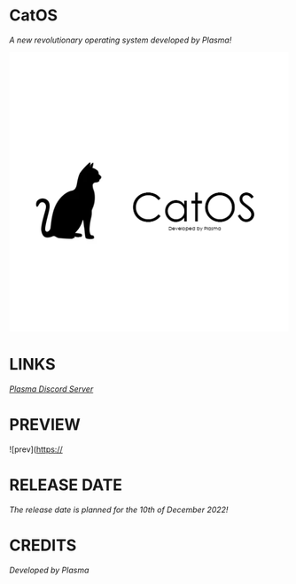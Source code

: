 # CatOS
_A new revolutionary operating system developed by Plasma!_

![logo](https://raw.githubusercontent.com/gabmeow/Test/main/catos.png)

# LINKS
_[Plasma Discord Server](https://discord.com/92RFjFyFHH)_

# PREVIEW
![prev]([https://](https://raw.githubusercontent.com/gabmeow/Test/main/image.png)

# RELEASE DATE

_The release date is planned for the 10th of December 2022!_

# CREDITS

_Developed by Plasma_
